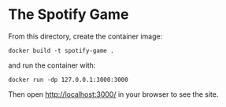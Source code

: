 # The Spotify Game

From this directory, create the container image:
```
docker build -t spotify-game .
```
and run the container with:
```
docker run -dp 127.0.0.1:3000:3000
```
Then open [http://localhost:3000/](http://localhost:3000) in your browser to see the site.

